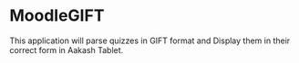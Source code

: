 MoodleGIFT
==========
This application will parse quizzes in GIFT format and Display them in their correct form in Aakash Tablet.
